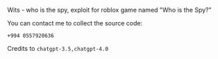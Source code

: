 Wits - who is the spy, exploit for roblox game named "Who is the Spy?"

You can contact me to collect the source code:
```
+994 0557920636
```

Credits to ``chatgpt-3.5,chatgpt-4.0``

